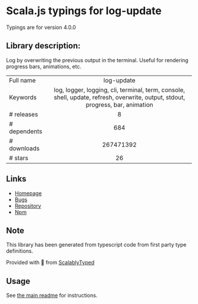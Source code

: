
# Scala.js typings for log-update

Typings are for version 4.0.0

## Library description:
Log by overwriting the previous output in the terminal. Useful for rendering progress bars, animations, etc.

|                    |                 |
| ------------------ | :-------------: |
| Full name          | log-update |
| Keywords           | log, logger, logging, cli, terminal, term, console, shell, update, refresh, overwrite, output, stdout, progress, bar, animation |
| # releases         | 8 |
| # dependents       | 684 |
| # downloads        | 267471392 |
| # stars            | 26 |

## Links
- [Homepage](https://github.com/sindresorhus/log-update#readme)
- [Bugs](https://github.com/sindresorhus/log-update/issues)
- [Repository](https://github.com/sindresorhus/log-update)
- [Npm](https://www.npmjs.com/package/log-update)
    


## Note
This library has been generated from typescript code from first party type definitions.

Provided with :purple_heart: from [ScalablyTyped](https://github.com/oyvindberg/ScalablyTyped)

## Usage
See [the main readme](../../readme.md) for instructions.


